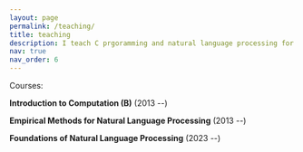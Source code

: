 ```yaml
---
layout: page
permalink: /teaching/
title: teaching
description: I teach C prgoramming and natural language processing for undergraduates.
nav: true
nav_order: 6
---
```


Courses:

**Introduction to Computation (B)** (2013 --)

**Empirical Methods for Natural Language Processing** (2013 --)

**Foundations of Natural Language Processing** (2023 --)
